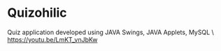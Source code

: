 # Quizohilic
Quiz application developed using JAVA Swings, JAVA Applets, MySQL \\
https://youtu.be/LmKT_vnJbKw
